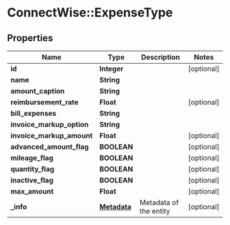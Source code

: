 # ConnectWise::ExpenseType

## Properties
Name | Type | Description | Notes
------------ | ------------- | ------------- | -------------
**id** | **Integer** |  | [optional] 
**name** | **String** |  | 
**amount_caption** | **String** |  | 
**reimbursement_rate** | **Float** |  | [optional] 
**bill_expenses** | **String** |  | 
**invoice_markup_option** | **String** |  | 
**invoice_markup_amount** | **Float** |  | [optional] 
**advanced_amount_flag** | **BOOLEAN** |  | [optional] 
**mileage_flag** | **BOOLEAN** |  | [optional] 
**quantity_flag** | **BOOLEAN** |  | [optional] 
**inactive_flag** | **BOOLEAN** |  | [optional] 
**max_amount** | **Float** |  | [optional] 
**_info** | [**Metadata**](Metadata.md) | Metadata of the entity | [optional] 


